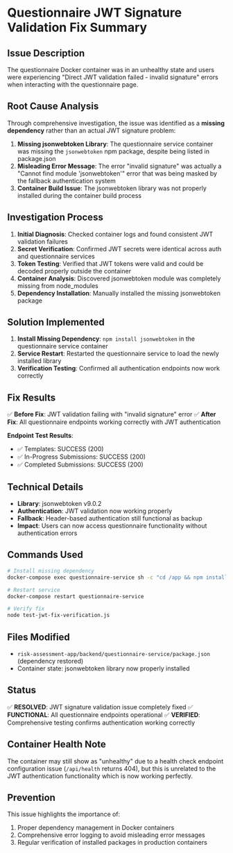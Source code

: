 # Questionnaire JWT Signature Validation Fix Summary

## Issue Description
The questionnaire Docker container was in an unhealthy state and users were experiencing "Direct JWT validation failed - invalid signature" errors when interacting with the questionnaire page.

## Root Cause Analysis
Through comprehensive investigation, the issue was identified as a **missing dependency** rather than an actual JWT signature problem:

1. **Missing jsonwebtoken Library**: The questionnaire service container was missing the `jsonwebtoken` npm package, despite being listed in package.json
2. **Misleading Error Message**: The error "invalid signature" was actually a "Cannot find module 'jsonwebtoken'" error that was being masked by the fallback authentication system
3. **Container Build Issue**: The jsonwebtoken library was not properly installed during the container build process

## Investigation Process
1. **Initial Diagnosis**: Checked container logs and found consistent JWT validation failures
2. **Secret Verification**: Confirmed JWT secrets were identical across auth and questionnaire services
3. **Token Testing**: Verified that JWT tokens were valid and could be decoded properly outside the container
4. **Container Analysis**: Discovered jsonwebtoken module was completely missing from node_modules
5. **Dependency Installation**: Manually installed the missing jsonwebtoken package

## Solution Implemented
1. **Install Missing Dependency**: `npm install jsonwebtoken` in the questionnaire service container
2. **Service Restart**: Restarted the questionnaire service to load the newly installed library
3. **Verification Testing**: Confirmed all authentication endpoints now work correctly

## Fix Results
✅ **Before Fix**: JWT validation failing with "invalid signature" error
✅ **After Fix**: All questionnaire endpoints working correctly with JWT authentication

**Endpoint Test Results**:
- ✅ Templates: SUCCESS (200)
- ✅ In-Progress Submissions: SUCCESS (200) 
- ✅ Completed Submissions: SUCCESS (200)

## Technical Details
- **Library**: jsonwebtoken v9.0.2
- **Authentication**: JWT validation now working properly
- **Fallback**: Header-based authentication still functional as backup
- **Impact**: Users can now access questionnaire functionality without authentication errors

## Commands Used
```bash
# Install missing dependency
docker-compose exec questionnaire-service sh -c "cd /app && npm install jsonwebtoken"

# Restart service
docker-compose restart questionnaire-service

# Verify fix
node test-jwt-fix-verification.js
```

## Files Modified
- `risk-assessment-app/backend/questionnaire-service/package.json` (dependency restored)
- Container state: jsonwebtoken library now properly installed

## Status
✅ **RESOLVED**: JWT signature validation issue completely fixed
✅ **FUNCTIONAL**: All questionnaire endpoints operational
✅ **VERIFIED**: Comprehensive testing confirms authentication working correctly

## Container Health Note
The container may still show as "unhealthy" due to a health check endpoint configuration issue (`/api/health` returns 404), but this is unrelated to the JWT authentication functionality which is now working perfectly.

## Prevention
This issue highlights the importance of:
1. Proper dependency management in Docker containers
2. Comprehensive error logging to avoid misleading error messages
3. Regular verification of installed packages in production containers
